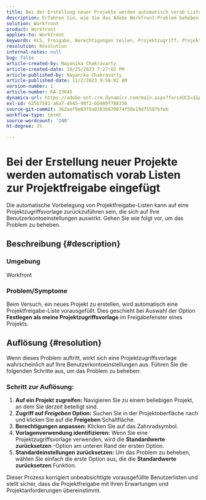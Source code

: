 ```yaml
---
title: Bei der Erstellung neuer Projekte werden automatisch vorab Listen zur Projektfreigabe eingefügt
description: Erfahren Sie, wie Sie das Adobe Workfront-Problem beheben, bei dem bei der Erstellung neuer Projekte automatisch Projektfreigabelisten vorausgefüllt werden.
solution: Workfront
product: Workfront
applies-to: Workfront
keywords: KCS, Freigabe, Berechtigungen teilen, Projektzugriff, Projektzugriffsvorlage, Workfront
resolution: Resolution
internal-notes: null
bug: false
article-created-by: Nayanika Chakravarty
article-created-date: 10/25/2023 7:27:02 PM
article-published-by: Nayanika Chakravarty
article-published-date: 11/2/2023 9:56:02 AM
version-number: 1
article-number: KA-23045
dynamics-url: https://adobe-ent.crm.dynamics.com/main.aspx?forceUCI=1&pagetype=entityrecord&etn=knowledgearticle&id=a3a23476-6c73-ee11-9ae7-6045bd006295
exl-id: 625b7581-a6a7-4645-90f2-bb980f788330
source-git-commit: 362aef9e63f8a0303b670074f58e19d75587bfeb
workflow-type: tm+mt
source-wordcount: '240'
ht-degree: 2%

---
```


# Bei der Erstellung neuer Projekte werden automatisch vorab Listen zur Projektfreigabe eingefügt


Die automatische Vorbelegung von Projektfreigabe-Listen kann auf eine Projektzugriffsvorlage zurückzuführen sein, die sich auf Ihre Benutzerkontoeinstellungen auswirkt. Gehen Sie wie folgt vor, um das Problem zu beheben.

## Beschreibung {#description}


### <b>Umgebung</b>

Workfront

### <b>Problem/Symptome</b>

Beim Versuch, ein neues Projekt zu erstellen, wird automatisch eine Projektfreigabe-Liste vorausgefüllt. Dies geschieht bei Auswahl der Option <b>Festlegen als meine Projektzugriffsvorlage</b> im Freigabefenster eines Projekts.


## Auflösung {#resolution}


Wenn dieses Problem auftritt, wirkt sich eine Projektzugriffsvorlage wahrscheinlich auf Ihre Benutzerkontoeinstellungen aus. Führen Sie die folgenden Schritte aus, um das Problem zu beheben:

### Schritt zur Auflösung:  

1. <b>Auf ein Projekt zugreifen:</b> Navigieren Sie zu einem beliebigen Projekt, an dem Sie derzeit beteiligt sind.
2. <b>Zugriff auf *Freigeben* Option:</b> Suchen Sie in der Projektoberfläche nach und klicken Sie auf die <b>Freigeben</b> Schaltfläche.
3. <b>Berechtigungen anpassen:</b> Klicken Sie auf das Zahnradsymbol.
4. <b>Vorlagenverwendung identifizieren:</b> Wenn Sie eine Projektzugriffsvorlage verwenden, wird die <b>Standardwerte zurücksetzen</b> -Option am unteren Rand der ersten Option.
5. <b>Standardeinstellungen zurücksetzen:</b> Um das Problem zu beheben, wählen Sie einfach die erste Option aus, die die <b>Standardwerte zurücksetzen</b> Funktion.


Dieser Prozess korrigiert unbeabsichtigte vorausgefüllte Benutzerlisten und stellt sicher, dass die Projektfreigabe mit Ihren Erwartungen und Projektanforderungen übereinstimmt.
